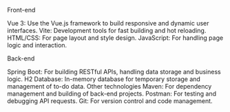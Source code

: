 Front-end

Vue 3: Use the Vue.js framework to build responsive and dynamic user interfaces.
Vite: Development tools for fast building and hot reloading.
HTML/CSS: For page layout and style design.
JavaScript: For handling page logic and interaction.

Back-end

Spring Boot: For building RESTful APIs, handling data storage and business logic.
H2 Database: In-memory database for temporary storage and management of to-do data.
Other technologies
Maven: For dependency management and building of back-end projects.
Postman: For testing and debugging API requests.
Git: For version control and code management.
